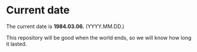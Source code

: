 # Current date

The current date is **1984.03.06.** (YYYY.MM.DD.)

This repository will be good when the world ends, so we will know how long it lasted.